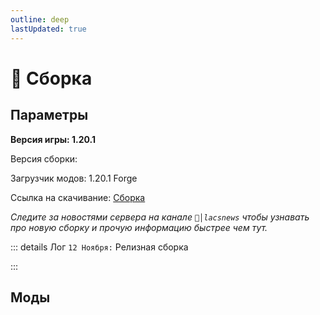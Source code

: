 ```yaml
---
outline: deep
lastUpdated: true
---
```


# 🔮 Сборка
## Параметры 

**Версия игры: 1.20.1**

Версия сборки: <Badge type="tip" text="v1.0" />

Загрузчик модов: 1.20.1 Forge

Ссылка на скачивание: [Сборка](https://drive.google.com/uc?export=download&id=1ik3YZgSejkZ0Xn84N-8m9gf3tpHJ7pu7) 

*Следите за новостями сервера на канале `📰│lacsnews` чтобы узнавать про новую сборку и прочую  информацию быстрее чем тут.*

::: details Лог
`12 Ноября:` Релизная сборка 

:::

## Моды

<BoxCube
  :items="[
    //FontAwesome图标
    { name: 'fontawesome', link: '', icon: 'fas fa-font-awesome', color: '#538DD7' },
    //iconify图标
    { name: 'iconify', link: '', icon: 'line-md:iconify1', color: '#1769AA' },
    //图片
    {
      name: '支付宝',
      link: 'https://i.theojs.cn/docs/202405201752089.jpg',
      image: 'https://i.theojs.cn/logo/alipay.svg'
    },
    //深浅模式的图片
    {
      name: 'GitHub',
      link: '',
      image: { light: 'https://i.theojs.cn/logo/github.svg', dark: 'https://i.theojs.cn/logo/github-dark.svg' }
    },
    //描述
    { name: 'Vue.js', link: '', icon: 'fab fa-vuejs', desc: 'v3.4.31' },
    { name: 'Vue.js', link: '', icon: 'fab fa-vuejs', desc: 'v3.4.31' },
    { name: 'Vue.js', link: '', icon: 'fab fa-vuejs', desc: 'v3.4.31' },
    { name: 'Vue.js', link: '', icon: 'fab fa-vuejs', desc: 'v3.4.31' },
    { name: 'Vue.js', link: '', icon: 'fab fa-vuejs', desc: 'v3.4.31' },
    { name: 'Vue.js', link: '', icon: 'fab fa-vuejs', desc: 'v3.4.31' },
    { name: 'Vue.js', link: '', icon: 'fab fa-vuejs', desc: 'v3.4.31' },
    { name: 'Vue.js', link: '', icon: 'fab fa-vuejs', desc: 'v3.4.31' },
    { name: 'Vue.js', link: '', icon: 'fab fa-vuejs', desc: 'v3.4.31' },]"
/>